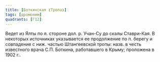 ```yaml
---
title: [Боткинская ❮Тропа❯]
tags: [дромоним]
quadrants: [Г12]
---
```


Ведет из Ялты по л. стороне дол. р. Учан-Су до скалы Ставри-Кая. В некоторых
источниках указывается ее продолжение по п. берегу и совпадение с ниж. частью
Штангеевской тропы: назв. в честь известного врача С.П. Боткина, работавшего в
Крыму; проложена в 1902 г..
